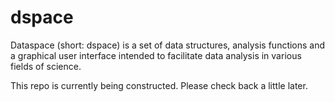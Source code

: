 # dspace
Dataspace (short: dspace) is a set of data structures, analysis functions and a graphical user interface intended to facilitate data analysis in various fields of science.

This repo is currently being constructed. Please check back a little later.
